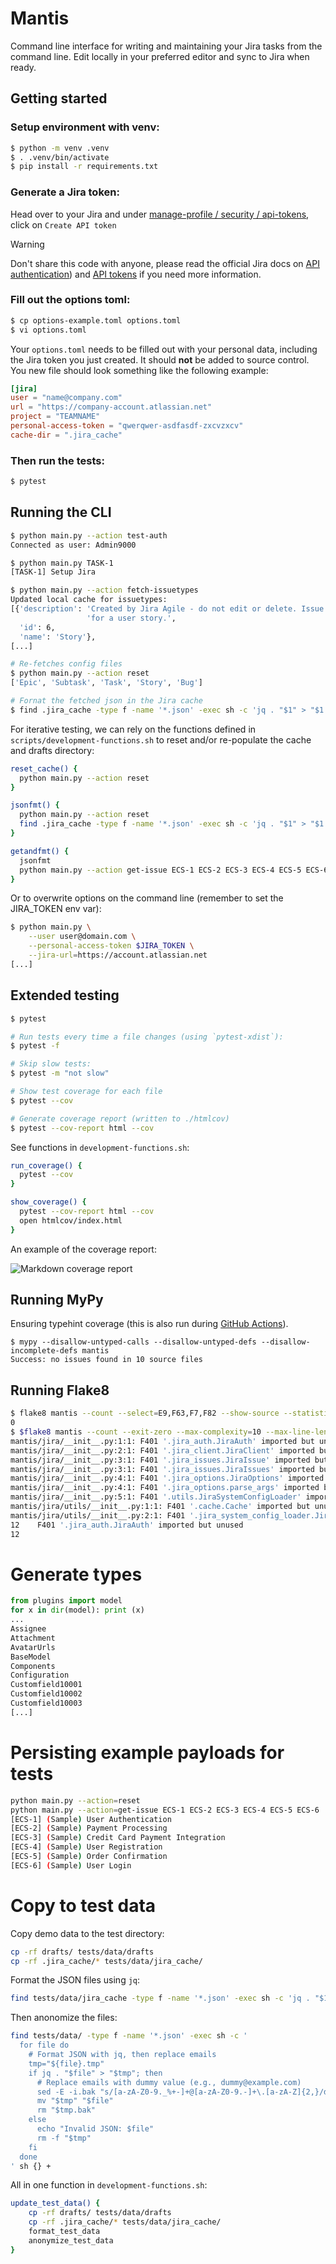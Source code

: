 # Mantis

Command line interface for writing and maintaining your Jira tasks from the command line.
Edit locally in your preferred editor and sync to Jira when ready.

## Getting started

### Setup environment with venv:

```sh
$ python -m venv .venv
$ . .venv/bin/activate
$ pip install -r requirements.txt
```

### Generate a Jira token:

Head over to your Jira and under [manage-profile / security 
/ api-tokens](https://id.atlassian.com/manage-profile/security/api-tokens),
click on `Create API token`

> [!WARNING]
> Don't share this code with anyone, please read the official Jira docs on
[API authentication](https://developer.atlassian.com/cloud/jira/platform/basic-auth-for-rest-apis/))
and [API tokens](https://support.atlassian.com/atlassian-account/docs/manage-api-tokens-for-your-atlassian-account/)
if you need more information.

### Fill out the options toml:

```sh
$ cp options-example.toml options.toml
$ vi options.toml
```

Your `options.toml` needs to be filled out with your personal data,
including the Jira token you just created.
It should **not** be added to source control.
You new file should look something like the following example:

```toml
[jira]
user = "name@company.com"
url = "https://company-account.atlassian.net"
project = "TEAMNAME"
personal-access-token = "qwerqwer-asdfasdf-zxcvzxcv"
cache-dir = ".jira_cache"
```

### Then run the tests:

```sh
$ pytest
```

## Running the CLI

```sh
$ python main.py --action test-auth
Connected as user: Admin9000

$ python main.py TASK-1
[TASK-1] Setup Jira

$ python main.py --action fetch-issuetypes
Updated local cache for issuetypes:
[{'description': 'Created by Jira Agile - do not edit or delete. Issue type '
                 'for a user story.',
  'id': 6,
  'name': 'Story'},
[...]

# Re-fetches config files
$ python main.py --action reset
['Epic', 'Subtask', 'Task', 'Story', 'Bug']

# Fornat the fetched json in the Jira cache
$ find .jira_cache -type f -name '*.json' -exec sh -c 'jq . "$1" > "$1.tmp" && mv "$1.tmp" "$1"' _ {} \;
```

For iterative testing, we can rely on the functions defined in `scripts/development-functions.sh` to reset and/or re-populate the cache and drafts directory:

```sh
reset_cache() {
  python main.py --action reset
}

jsonfmt() {
  python main.py --action reset
  find .jira_cache -type f -name '*.json' -exec sh -c 'jq . "$1" > "$1.tmp" && mv "$1.tmp" "$1"' _ {} \;
}

getandfmt() {
  jsonfmt
  python main.py --action get-issue ECS-1 ECS-2 ECS-3 ECS-4 ECS-5 ECS-6
}
```

Or to overwrite options on the command line (remember to set the JIRA_TOKEN env var):

```sh
$ python main.py \
    --user user@domain.com \
    --personal-access-token $JIRA_TOKEN \
    --jira-url=https://account.atlassian.net
[...]
```

## Extended testing

```sh
$ pytest

# Run tests every time a file changes (using `pytest-xdist`):
$ pytest -f

# Skip slow tests:
$ pytest -m "not slow"

# Show test coverage for each file
$ pytest --cov

# Generate coverage report (written to ./htmlcov)
$ pytest --cov-report html --cov
```

See functions in `development-functions.sh`:

```sh
run_coverage() {
  pytest --cov
}

show_coverage() {
  pytest --cov-report html --cov
  open htmlcov/index.html
}
```

An example of the coverage report:

![Markdown coverage report](docs/img/pytest-coverage-html-report.png)

## Running MyPy

Ensuring typehint coverage (this is also run during [GitHub Actions](.github/workflows/python-app-ci.yml)).

```
$ mypy --disallow-untyped-calls --disallow-untyped-defs --disallow-incomplete-defs mantis
Success: no issues found in 10 source files
```

## Running Flake8

```sh
$ flake8 mantis --count --select=E9,F63,F7,F82 --show-source --statistics                 
0
$ $flake8 mantis --count --exit-zero --max-complexity=10 --max-line-length=127 --statistics
mantis/jira/__init__.py:1:1: F401 '.jira_auth.JiraAuth' imported but unused
mantis/jira/__init__.py:2:1: F401 '.jira_client.JiraClient' imported but unused
mantis/jira/__init__.py:3:1: F401 '.jira_issues.JiraIssue' imported but unused
mantis/jira/__init__.py:3:1: F401 '.jira_issues.JiraIssues' imported but unused
mantis/jira/__init__.py:4:1: F401 '.jira_options.JiraOptions' imported but unused
mantis/jira/__init__.py:4:1: F401 '.jira_options.parse_args' imported but unused
mantis/jira/__init__.py:5:1: F401 '.utils.JiraSystemConfigLoader' imported but unused
mantis/jira/utils/__init__.py:1:1: F401 '.cache.Cache' imported but unused
mantis/jira/utils/__init__.py:2:1: F401 '.jira_system_config_loader.JiraSystemConfigLoader' imported but unused
12    F401 '.jira_auth.JiraAuth' imported but unused
12
```

# Generate types

```python
from plugins import model
for x in dir(model): print (x)
... 
Assignee
Attachment
AvatarUrls
BaseModel
Components
Configuration
Customfield10001
Customfield10002
Customfield10003
[...]
```

# Persisting example payloads for tests

```sh
python main.py --action=reset
python main.py --action=get-issue ECS-1 ECS-2 ECS-3 ECS-4 ECS-5 ECS-6
[ECS-1] (Sample) User Authentication
[ECS-2] (Sample) Payment Processing
[ECS-3] (Sample) Credit Card Payment Integration
[ECS-4] (Sample) User Registration
[ECS-5] (Sample) Order Confirmation
[ECS-6] (Sample) User Login
```

# Copy to test data

Copy demo data to the test directory:

```sh
cp -rf drafts/ tests/data/drafts
cp -rf .jira_cache/* tests/data/jira_cache/
```

Format the JSON files using `jq`:

```sh
find tests/data/jira_cache -type f -name '*.json' -exec sh -c 'jq . "$1" > "$1.tmp" && mv "$1.tmp" "$1"' _ {} \;
```

Then anonomize the files:

```sh
find tests/data/ -type f -name '*.json' -exec sh -c '
  for file do
    # Format JSON with jq, then replace emails
    tmp="${file}.tmp"
    if jq . "$file" > "$tmp"; then
      # Replace emails with dummy value (e.g., dummy@example.com)
      sed -E -i.bak "s/[a-zA-Z0-9._%+-]+@[a-zA-Z0-9.-]+\.[a-zA-Z]{2,}/dummy@example.com/g" "$tmp"
      mv "$tmp" "$file"
      rm "$tmp.bak"
    else
      echo "Invalid JSON: $file"
      rm -f "$tmp"
    fi
  done
' sh {} +
```

All in one function in `development-functions.sh`:

```sh
update_test_data() {
    cp -rf drafts/ tests/data/drafts
    cp -rf .jira_cache/* tests/data/jira_cache/
    format_test_data
    anonymize_test_data
}
```
